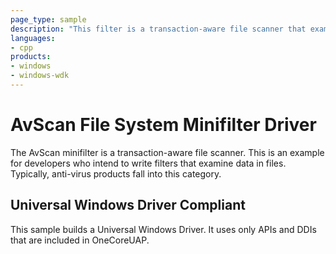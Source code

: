 ```yaml
---
page_type: sample
description: "This filter is a transaction-aware file scanner that examines data in files."
languages:
- cpp
products:
- windows
- windows-wdk
---
```


# AvScan File System Minifilter Driver

The AvScan minifilter is a transaction-aware file scanner. This is an example for developers who intend to write filters that examine data in files. Typically, anti-virus products fall into this category.

## Universal Windows Driver Compliant

This sample builds a Universal Windows Driver. It uses only APIs and DDIs that are included in OneCoreUAP.

